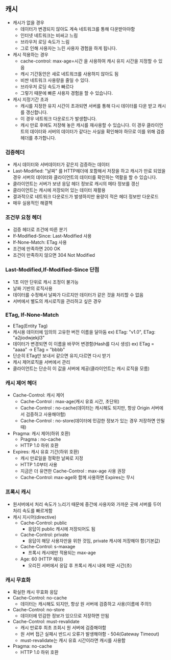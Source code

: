 ## 캐시

- 캐시가 없을 경우
  - 데이터가 변경되지 않아도 계속 네트워크를 통해 다운받아야함
  - 인터넷 네트워크는 비싸고 느림
  - 브라우저 로딩 속도가 느림
  - 그로 인해 사용자는 느린 사용자 경험을 하게 됩니다.
- 캐시 적용하는 경우
  - cache-control: max-age=시간 을 사용하여 캐시 유지 시간을 지정할 수 있음
  - 캐시 기간동안은 새로 네트워크를 사용하지 않아도 됨
  - 비싼 네트워크 사용량을 줄일 수 있다.
  - 브라우저 로딩 속도가 빠르다
  - 그렇기 때문에 빠른 사용자 경험을 할 수 있습니다.
- 캐시 지정기간 초과
  - 캐시를 지정한 유지 시간이 초과되면 서버를 통해 다시 데이터를 다운 받고 캐시를 갱신합니다.
  - 이 경우 네트워크 다운로드가 발생합니다.
  - 캐시 만료 후에도 저장해 놓은 캐시를 재사용할 수 있습니다. 이 경우 클라이언트의 데이터와 서버의 데이터가 같다는 사실을 확인해야 하므로 이를 위해 검증 헤더를 추가합니다.

### 검증헤더

- 캐시 데이터와 서버데이터가 같은지 검증하는 데이터
- Last-Modified: "날짜" 를 HTTP헤더에 포함해서 저장을 하고 캐시가 만료 되었을 경우 서버의 데이터와 클라이언트의 데이터를 확인하는 역활을 할 수 있습니다.
- 클라이언트는 서버가 보낸 응답 헤더 정보로 캐시의 메타 정보를 갱신
- 클라이언트는 캐시에 저장되어 있는 데이터 재활용
- 결과적으로 네트워크 다운로드가 발생하지만 용량이 적은 헤더 정보만 다운로드
- 매우 실용적인 해결책

### 조건부 요청 헤더

- 검증 헤더로 조건에 따른 분기
- If-Modified-Since: Last-Modified 사용
- If-None-Match: ETag 사용
- 조건에 만족하면 200 OK
- 조건이 만족하지 않으면 304 Not Modified

### Last-Modified,If-Modified-Since 단점

- 1초 미만 단위로 캐시 조정이 불가능
- 날짜 기반의 로직사용
- 데이터를 수정해서 날짜가 다르지만 데이터가 같은 것을 처리할 수 없음
- 서버에서 별도의 캐시로직을 관리하고 싶은 경우

### ETag, If-None-Match

- ETag(Entity Tag)
- 캐시용 데이터에 임의의 고유한 버전 이름을 달아둠 ex) ETag: "v1.0", ETag: "a2jiodwjekjl3"
- 데이터가 변경되면 이 이름을 바꾸어 변경함(Hash를 다시 생성) ex) ETag = "aaaa" -> ETag = "bbbb"
- 단순히 ETag만 보내서 같으면 유지,다르면 다시 받기
- 캐시 제어로직을 서버에서 관리
- 클라이언트는 단순히 이 값을 서버에 제공(클라이언트는 캐시 로직을 모름)

### 캐시 제어 헤더

- Cache-Control: 캐시 제어
  - Cache-Control : max-age(캐시 유효 시간, 초단위)
  - Cache-Control : no-cache(데이터는 캐시해도 되지만, 항상 Origin 서버에서 검증하고 사용해야함)
  - Cache-Control : no-store(데이터에 민감한 정보가 있는 경우 저장하면 안될 때)
- Pragma: 캐시 제어(하위 호환)
  - Pragma : no-cache
  - HTTP 1.0 하위 호환
- Expires: 캐시 유효 기간(하위 호환)
  - 캐시 만료일을 정확한 날짜로 지정
  - HTTP 1.0부터 사용
  - 지금은 더 유연한 Cache-Control : max-age 사용 권장
  - Cache-Control: max-age와 함께 사용하면 Expires는 무시

### 프록시 캐시

- 원서버에서 처리 속도가 느리기 때문에 중간에 사용자와 가까운 곳에 서버를 두어 처리 속도를 빠르게함
- 캐시 지시어(directive)
  - Cache-Control: public
    - 응답이 public 캐시에 저장되어도 됨
  - Cache-Control: private
    - 응답이 해당 사용자만을 위한 것임, private 캐시에 저장해야 함(기본값)
  - Cache-Control: s-maxage
    - 프록시 캐시에만 적용되는 max-age
  - Age: 60 (HTTP 헤더)
    - 오리진 서버에서 응답 후 프록시 캐시 내에 머문 시간(초)

### 캐시 무효화

- 확실한 캐시 무효화 응답
- Cache-Control: no-cache
  - 데이터는 캐시해도 되지만, 항상 원 서버에 검증하고 사용(이름에 주의!)
- Cache-Control: no-store
  - 데이터에 민감한 정보가 있으므로 저장하면 안됨
- Cache-Control: must-revalidate
  - 캐시 만료후 최초 조회시 원 서버에 검증해야함
  - 원 서버 접근 실패시 반드시 오류가 발생해야함 - 504(Gateway Timeout)
  - must-revalidate는 캐시 유효 시간이라면 캐시를 사용함
- Pragma: no-cache
  - HTTP 1.0 하위 호환
